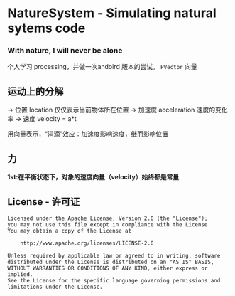 NatureSystem - Simulating natural sytems code
================

### With nature, I will never be alone 
个人学习 processing，并做一次andoird 版本的尝试。
`PVector` 向量

## 运动上的分解 
-> 位置 location 仅仅表示当前物体所在位置
-> 加速度 acceleration 速度的变化率 
-> 速度 velocity = a*t

用向量表示，“涓滴”效应：加速度影响速度，继而影响位置

## 力
**1st:在平衡状态下，对象的速度向量（velocity）始终都是常量**


## License - 许可证
    Licensed under the Apache License, Version 2.0 (the "License");
    you may not use this file except in compliance with the License.
    You may obtain a copy of the License at

        http://www.apache.org/licenses/LICENSE-2.0

    Unless required by applicable law or agreed to in writing, software
    distributed under the License is distributed on an "AS IS" BASIS,
    WITHOUT WARRANTIES OR CONDITIONS OF ANY KIND, either express or implied.
    See the License for the specific language governing permissions and
    limitations under the License.
